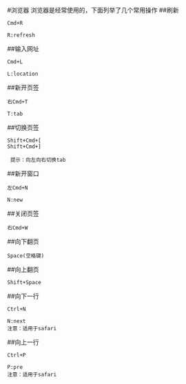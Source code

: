#浏览器
浏览器是经常使用的，下面列举了几个常用操作
##刷新
```
Cmd+R
```
    R:refresh
##输入网址
```
Cmd+L
```
    L:location
##新开页签
```
右Cmd+T
```
    T:tab
##切换页签
```
Shift+Cmd+[
Shift+Cmd+]
```
     提示：向左向右切换tab
##新开窗口
```
左Cmd+N
```
    N:new
##关闭页签
```
右Cmd+W
```
##向下翻页
```
Space(空格键)
```
##向上翻页
```
Shift+Space
```
##向下一行
```
Ctrl+N
```
    N:next
    注意：适用于safari
##向上一行
```
Ctrl+P
```
    P:pre
    注意：适用于safari
